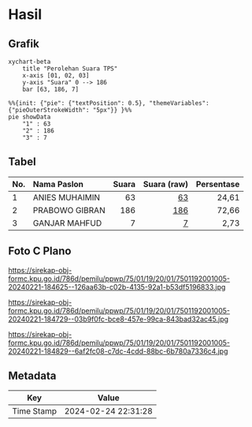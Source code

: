 # Hasil

## Grafik

```mermaid
xychart-beta
    title "Perolehan Suara TPS"
    x-axis [01, 02, 03]
    y-axis "Suara" 0 --> 186
    bar [63, 186, 7]
```

```mermaid
%%{init: {"pie": {"textPosition": 0.5}, "themeVariables": {"pieOuterStrokeWidth": "5px"}} }%%
pie showData
    "1" : 63
    "2" : 186
    "3" : 7
```

## Tabel

| No. | Nama Paslon    | Suara | Suara (raw) | Persentase |
|:--- |:-------------- | -----:| -----------:| ----------:|
| 1   | ANIES MUHAIMIN | 63    | [63][p-1]   | 24,61      |
| 2   | PRABOWO GIBRAN | 186   | [186][p-2]  | 72,66      |
| 3   | GANJAR MAHFUD  | 7     | [7][p-3]    | 2,73       |


[p-1]: https://github.com/gigit-pemilu/pemilu-2024-75-gorontalo/blob/main/pilpres/hitung-suara/sub/75-gorontalo/sub/01-gorontalo/sub/19-tabongo/sub/2001-tabongo-timur/sub/005-tps/sub/paslon-1.txt
[p-2]: https://github.com/gigit-pemilu/pemilu-2024-75-gorontalo/blob/main/pilpres/hitung-suara/sub/75-gorontalo/sub/01-gorontalo/sub/19-tabongo/sub/2001-tabongo-timur/sub/005-tps/sub/paslon-2.txt
[p-3]: https://github.com/gigit-pemilu/pemilu-2024-75-gorontalo/blob/main/pilpres/hitung-suara/sub/75-gorontalo/sub/01-gorontalo/sub/19-tabongo/sub/2001-tabongo-timur/sub/005-tps/sub/paslon-3.txt

## Foto C Plano

https://sirekap-obj-formc.kpu.go.id/786d/pemilu/ppwp/75/01/19/20/01/7501192001005-20240221-184625--126aa63b-c02b-4135-92a1-b53df5196833.jpg

https://sirekap-obj-formc.kpu.go.id/786d/pemilu/ppwp/75/01/19/20/01/7501192001005-20240221-184729--03b9f0fc-bce8-457e-99ca-843bad32ac45.jpg

https://sirekap-obj-formc.kpu.go.id/786d/pemilu/ppwp/75/01/19/20/01/7501192001005-20240221-184829--6af2fc08-c7dc-4cdd-88bc-6b780a7336c4.jpg


## Metadata

| Key        | Value               |
| ---------- | ------------------- |
| Time Stamp | 2024-02-24 22:31:28 |



